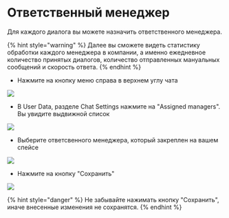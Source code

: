 # Ответственный менеджер

Для каждого диалога вы можете назначить ответственного менеджера.

{% hint style="warning" %}
&#x20;Далее вы сможете видеть статистику обработки каждого менеджера в компании, а именно ежедневное количество принятых диалогов, количество отправленных мануальных сообщений и скорость ответа.&#x20;
{% endhint %}



* Нажмите на кнопку меню справа в верхнем углу чата

![](https://ajeuwbhvhr.cloudimg.io/colony-recorder.s3.amazonaws.com/files/2024-09-28/c978c917-858c-48d0-9287-6bab2c095b16/user_cropped_screenshot.jpeg?tl_px=1149,0\&br_px=2869,961\&force_format=jpeg\&q=100\&width=1120.0\&wat=1\&wat_opacity=1\&wat_gravity=northwest\&wat_url=https://colony-recorder.s3.amazonaws.com/images/watermarks/EAB308_standard.png\&wat_pad=1029,96)

* В User Data, разделе Chat Settings нажмите на "Assigned managers". Вы увидите выдвижной список

![](https://ajeuwbhvhr.cloudimg.io/colony-recorder.s3.amazonaws.com/files/2024-09-28/1be0283c-5afc-4129-ac6a-72e28499c505/user_cropped_screenshot.jpeg?tl_px=1160,0\&br_px=2880,961\&force_format=jpeg\&q=100\&width=1120.0\&wat=1\&wat_opacity=1\&wat_gravity=northwest\&wat_url=https://colony-recorder.s3.amazonaws.com/images/watermarks/EAB308_standard.png\&wat_pad=882,266)

* Выберите ответсвенного менеджера, который закреплен на вашем спейсе

![](https://ajeuwbhvhr.cloudimg.io/colony-recorder.s3.amazonaws.com/files/2024-09-28/da0fe0d0-04f7-4924-8625-95e07fe79e33/user_cropped_screenshot.jpeg?tl_px=1160,366\&br_px=2880,1327\&force_format=jpeg\&q=100\&width=1120.0\&wat=1\&wat_opacity=1\&wat_gravity=northwest\&wat_url=https://colony-recorder.s3.amazonaws.com/images/watermarks/EAB308_standard.png\&wat_pad=820,277)

* Нажмите на кнопку "Сохранить"

![](https://ajeuwbhvhr.cloudimg.io/colony-recorder.s3.amazonaws.com/files/2024-09-28/8264dd05-b059-496f-996a-127f1b868c74/user_cropped_screenshot.jpeg?tl_px=1160,276\&br_px=2880,1238\&force_format=jpeg\&q=100\&width=1120.0\&wat=1\&wat_opacity=1\&wat_gravity=northwest\&wat_url=https://colony-recorder.s3.amazonaws.com/images/watermarks/EAB308_standard.png\&wat_pad=764,340)

{% hint style="danger" %}
Не забывайте нажимать кнопку "Сохранить", иначе внесенные изменения не сохранятся.
{% endhint %}
